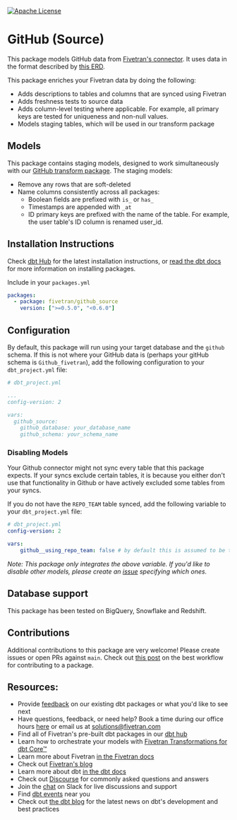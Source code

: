 [![Apache License](https://img.shields.io/badge/License-Apache%202.0-blue.svg)](https://opensource.org/licenses/Apache-2.0)
# GitHub (Source)

This package models GitHub data from [Fivetran's connector](https://fivetran.com/docs/applications/GitHub). It uses data in the format described by [this ERD](https://docs.google.com/presentation/d/1lx6ez7-x-s-n2JCnCi3SjG4XMmx9ysNUvaNCaWc3I_I/edit).

This package enriches your Fivetran data by doing the following:
* Adds descriptions to tables and columns that are synced using Fivetran
* Adds freshness tests to source data
* Adds column-level testing where applicable. For example, all primary keys are tested for uniqueness and non-null values.
* Models staging tables, which will be used in our transform package

## Models

This package contains staging models, designed to work simultaneously with our [GitHub transform package](https://github.com/fivetran/dbt_github).  The staging models:
* Remove any rows that are soft-deleted
* Name columns consistently across all packages:
    * Boolean fields are prefixed with `is_` or `has_`
    * Timestamps are appended with `_at`
    * ID primary keys are prefixed with the name of the table.  For example, the user table's ID column is renamed user_id.


## Installation Instructions
Check [dbt Hub](https://hub.getdbt.com/) for the latest installation instructions, or [read the dbt docs](https://docs.getdbt.com/docs/package-management) for more information on installing packages.

Include in your `packages.yml`

```yaml
packages:
  - package: fivetran/github_source
    version: [">=0.5.0", "<0.6.0"]
```

## Configuration
By default, this package will run using your target database and the `github` schema. If this is not where your GitHub data is (perhaps your gitHub schema is `Github_fivetran`), add the following configuration to your `dbt_project.yml` file:

```yml
# dbt_project.yml

...
config-version: 2

vars:
  github_source:
    github_database: your_database_name
    github_schema: your_schema_name 
```

### Disabling Models
Your Github connector might not sync every table that this package expects. If your syncs exclude certain tables, it is because you either don't use that functionality in Github or have actively excluded some tables from your syncs.

If you do not have the `REPO_TEAM` table synced, add the following variable to your `dbt_project.yml` file:

```yml
# dbt_project.yml
config-version: 2

vars:
    github__using_repo_team: false # by default this is assumed to be true
```

*Note: This package only integrates the above variable. If you'd like to disable other models, please create an [issue](https://github.com/fivetran/dbt_github_source/issues) specifying which ones.*

## Database support
This package has been tested on BigQuery, Snowflake and Redshift.

## Contributions

Additional contributions to this package are very welcome! Please create issues
or open PRs against `main`. Check out 
[this post](https://discourse.getdbt.com/t/contributing-to-a-dbt-package/657) 
on the best workflow for contributing to a package.

## Resources:
- Provide [feedback](https://www.surveymonkey.com/r/DQ7K7WW) on our existing dbt packages or what you'd like to see next
- Have questions, feedback, or need help? Book a time during our office hours [here](https://calendly.com/fivetran-solutions-team/fivetran-solutions-team-office-hours) or email us at solutions@fivetran.com
- Find all of Fivetran's pre-built dbt packages in our [dbt hub](https://hub.getdbt.com/fivetran/)
- Learn how to orchestrate your models with [Fivetran Transformations for dbt Core™](https://fivetran.com/docs/transformations/dbt)
- Learn more about Fivetran [in the Fivetran docs](https://fivetran.com/docs)
- Check out [Fivetran's blog](https://fivetran.com/blog)
- Learn more about dbt [in the dbt docs](https://docs.getdbt.com/docs/introduction)
- Check out [Discourse](https://discourse.getdbt.com/) for commonly asked questions and answers
- Join the [chat](http://slack.getdbt.com/) on Slack for live discussions and support
- Find [dbt events](https://events.getdbt.com) near you
- Check out [the dbt blog](https://blog.getdbt.com/) for the latest news on dbt's development and best practices
